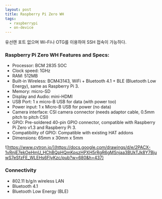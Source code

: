 ```yaml
---
layout: post
title: Raspberry Pi Zero WH
tags:
  - raspberrypi
  - on-device
---
```


유선랜 포트 없으며 Wi-Fi나 OTG를 이용하여 SSH 접속이 가능하다.


### Raspberry Pi Zero WH Features and Specs:

- Processor: BCM 2835 SOC
- Clock speed: 1GHz
- RAM: 512MB
- Built-in Wireless: BCM43143, WiFi + Bluetooth 4.1 + BLE (Bluetooth Low Energy), same as Raspberry Pi 3.
- Memory: micro-SD
- Display and Audio: mini-HDMI
- USB Port: 1 x micro-B USB for data (with power too)
- Power input: 1 x Micro-B USB for power (no data)
- Camera interface: CSI camera connector (needs adaptor cable, 0.5mm pitch to pitch CSI)
- GPIO: Pre-soldered 40-pin GPIO connector, compatible with Raspberry Pi Zero v1.3 and Raspberry Pi 3.
- Compatibility of GPIO: Compatible with existing HAT addons
- Dimensions: 65mm x 30mm x 5mm

![https://www.cytron.io/](https://docs.google.com/drawings/d/e/2PACX-1vRnjE7ekOeHmU_HChBQpHQmKpszHPXH5rRgR6gMSnjaa3BUkTJk8Y7BjuwS7eSfzFE_WLEHs6FIyKzc/pub?w=680&h=437)

### Connectivity

* 802.11 b/g/n wireless LAN
* Bluetooth 4.1
* Bluetooth Low Energy (BLE)
